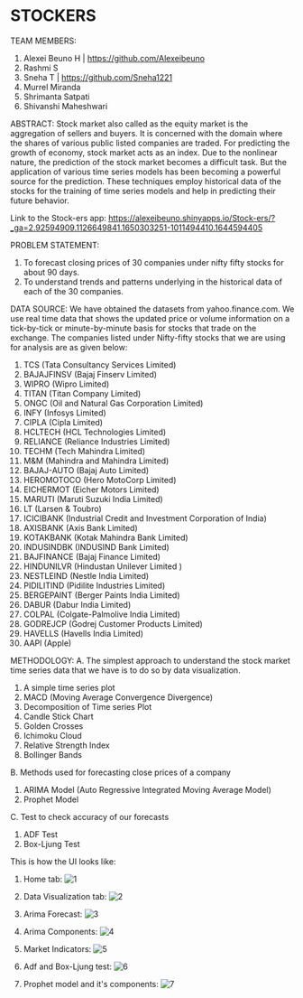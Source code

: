 # STOCKERS

TEAM MEMBERS:
1. Alexei Beuno H | https://github.com/Alexeibeuno
2. Rashmi S
3. Sneha T | https://github.com/Sneha1221
4. Murrel Miranda
5. Shrimanta Satpati
6. Shivanshi Maheshwari

ABSTRACT:
Stock market also called as the equity market is the aggregation of sellers and buyers. It is concerned with the domain where the shares of various public listed companies are traded. For predicting the growth of economy, stock market acts as an index. Due to the nonlinear nature, the prediction of the stock market becomes a difficult task. But the application of various time series models has been becoming a powerful source for the prediction. These techniques employ historical data of the stocks for the training of time series models and help in predicting their future behavior.

Link to the Stock-ers app: https://alexeibeuno.shinyapps.io/Stock-ers/?_ga=2.92594909.1126649841.1650303251-1011494410.1644594405

PROBLEM STATEMENT:
1.	To forecast closing prices of 30 companies under nifty fifty stocks for about 90 days.
2.	To understand trends and patterns underlying in the historical data of each of the 30 companies.

DATA SOURCE:
We have obtained the datasets from yahoo.finance.com. We use real time data that shows the updated price or volume information on a tick-by-tick or minute-by-minute basis for stocks that trade on the exchange.
The companies listed under Nifty-fifty stocks that we are using for analysis are as given below:
1.	TCS (Tata Consultancy Services Limited)
2.	BAJAJFINSV (Bajaj Finserv Limited)
3.	WIPRO (Wipro Limited)
4.	TITAN (Titan Company Limited)
5.	ONGC (Oil and Natural Gas Corporation Limited)
6.	INFY (Infosys Limited)
7.	CIPLA (Cipla Limited)
8.	HCLTECH (HCL Technologies Limited)
9.	RELIANCE (Reliance Industries Limited)
10.	TECHM (Tech Mahindra Limited)
11.	M&M (Mahindra and Mahindra Limited)
12.	BAJAJ-AUTO (Bajaj Auto Limited)
13.	HEROMOTOCO (Hero MotoCorp Limited)
14.	EICHERMOT (Eicher Motors Limited)
15.	MARUTI (Maruti Suzuki India Limited)
16.	LT (Larsen & Toubro)
17.	ICICIBANK (Industrial Credit and Investment Corporation of India)
18.	AXISBANK (Axis Bank Limited)
19.	KOTAKBANK (Kotak Mahindra Bank Limited)
20.	INDUSINDBK (INDUSIND Bank Limited)
21.	BAJFINANCE (Bajaj Finance Limited)
22.	HINDUNILVR (Hindustan Unilever Limited )
23.	NESTLEIND (Nestle India Limited)
24.	PIDILITIND (Pidilite Industries Limited)
25.	BERGEPAINT (Berger Paints India Limited)
26.	DABUR (Dabur India Limited)
27.	COLPAL (Colgate-Palmolive India Limited)
28.	GODREJCP (Godrej Customer Products Limited)
29.	HAVELLS (Havells India Limited)
30.	AAPl (Apple)


METHODOLOGY:
A. The simplest approach to understand the stock market time series data that we have is to do so by data visualization.
1. A simple time series plot
2. MACD (Moving Average Convergence Divergence)
3. Decomposition of Time series Plot
4. Candle Stick Chart
5. Golden Crosses
6. Ichimoku Cloud
7. Relative Strength Index
8. Bollinger Bands

B. Methods used for forecasting close prices of a company
1.	ARIMA Model (Auto Regressive Integrated Moving Average Model)
2.	Prophet Model

C. Test to check accuracy of our forecasts
1. ADF Test
2. Box-Ljung Test

This is how the UI looks like:
1. Home tab:
![1](https://user-images.githubusercontent.com/67053046/195774161-5f2a69b8-9e7f-4fde-b713-4325c754db2a.PNG)

2. Data Visualization tab:
![2](https://user-images.githubusercontent.com/67053046/195774259-51872fdf-242f-445c-a1d1-e89a593ccec2.PNG)

3. Arima Forecast:
![3](https://user-images.githubusercontent.com/67053046/195774317-79d842b0-ef23-4637-8658-da3a7ff1c795.PNG)

4. Arima Components:
![4](https://user-images.githubusercontent.com/67053046/195774388-9a449b85-ad76-47d9-ab3c-6e97e17d5c05.PNG)

5. Market Indicators:
![5](https://user-images.githubusercontent.com/67053046/195774469-dab65ffb-aa16-48a8-9f5c-cfef05416740.PNG)

6. Adf and Box-Ljung test:
![6](https://user-images.githubusercontent.com/67053046/195774547-4ed05e81-1955-434a-83b4-73953da8e2c2.PNG)

7. Prophet model and it's components:
![7](https://user-images.githubusercontent.com/67053046/195774628-9d9ea747-0d7b-4499-ab48-1b390edd03e6.PNG)




